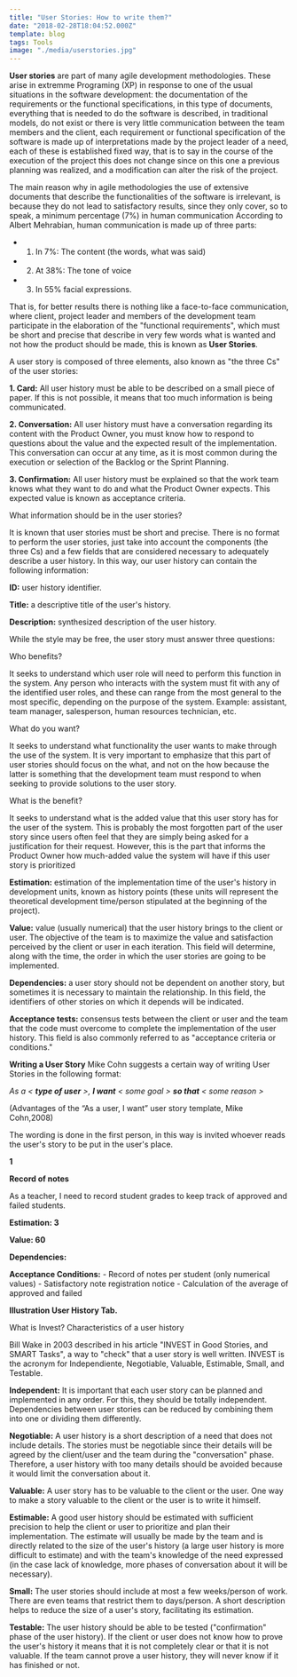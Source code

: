 ```yaml
---
title: "User Stories: How to write them?"
date: "2018-02-28T18:04:52.000Z"
template: blog
tags: Tools
image: "./media/userstories.jpg"
---
```


**User stories** are part of many agile development methodologies. These arise in extremme Programing (XP) in response to one of the usual situations in the software development: the documentation of the requirements or the functional specifications, in this type of documents, everything that is needed to do the software is described, in traditional models, do not exist or there is very little communication between the team members and the client, each requirement or functional specification of the software is made up of interpretations made by the project leader of a need, each of these is established fixed way, that is to say in the course of the execution of the project this does not change since on this one a previous planning was realized, and a modification can alter the risk of the project.

The main reason why in agile methodologies the use of extensive documents that describe the functionalities of the software is irrelevant, is because they do not lead to satisfactory results, since they only cover, so to speak, a minimum percentage (7%) in human communication According to Albert Mehrabian, human communication is made up of three parts:

- 1.  In 7%: The content (the words, what was said)

- 2.  At 38%: The tone of voice

- 3.  In 55% facial expressions.

That is, for better results there is nothing like a face-to-face communication, where client, project leader and members of the development team participate in the elaboration of the "functional requirements", which must be short and precise that describe in very few words what is wanted and not how the product should be made, this is known as **User Stories**.

A user story is composed of three elements, also known as "the three Cs" of the user stories:

**1\. Card:** All user history must be able to be described on a small piece of paper. If this is not possible, it means that too much information is being communicated.

**2\. Conversation:** All user history must have a conversation regarding its content with the Product Owner, you must know how to respond to questions about the value and the expected result of the implementation. This conversation can occur at any time, as it is most common during the execution or selection of the Backlog or the Sprint Planning.

**3\. Confirmation:** All user history must be explained so that the work team knows what they want to do and what the Product Owner expects. This expected value is known as acceptance criteria.

<title-3 align="centered">What information should be in the user stories?</title-3>

It is known that user stories must be short and precise. There is no format to perform the user stories, just take into account the components (the three Cs) and a few fields that are considered necessary to adequately describe a user history. In this way, our user history can contain the following information:

**ID:** user history identifier.

**Title:** a descriptive title of the user's history.

**Description:** synthesized description of the user history.

While the style may be free, the user story must answer three questions:

<title-3 align="centered">Who benefits?</title-3>

It seeks to understand which user role will need to perform this function in the system. Any person who interacts with the system must fit with any of the identified user roles, and these can range from the most general to the most specific, depending on the purpose of the system. Example: assistant, team manager, salesperson, human resources technician, etc.

<title-3 align="centered">What do you want?</title-3>

It seeks to understand what functionality the user wants to make through the use of the system. It is very important to emphasize that this part of user stories should focus on the what, and not on the how because the latter is something that the development team must respond to when seeking to provide solutions to the user story.

<title-3 align="centered">What is the benefit?</title-3>

It seeks to understand what is the added value that this user story has for the user of the system. This is probably the most forgotten part of the user story since users often feel that they are simply being asked for a justification for their request. However, this is the part that informs the Product Owner how much-added value the system will have if this user story is prioritized

**Estimation:** estimation of the implementation time of the user's history in development units, known as history points (these units will represent the theoretical development time/person stipulated at the beginning of the project).

**Value:** value (usually numerical) that the user history brings to the client or user. The objective of the team is to maximize the value and satisfaction perceived by the client or user in each iteration. This field will determine, along with the time, the order in which the user stories are going to be implemented.

**Dependencies:** a user story should not be dependent on another story, but sometimes it is necessary to maintain the relationship. In this field, the identifiers of other stories on which it depends will be indicated.

**Acceptance tests:** consensus tests between the client or user and the team that the code must overcome to complete the implementation of the user history. This field is also commonly referred to as "acceptance criteria or conditions."

**Writing a User Story** Mike Cohn suggests a certain way of writing User Stories in the following format:

_As a <_ **_type of user_** _>,_ **_I want_** _< some goal >_ **_so that_** _< some reason >_

(Advantages of the “As a user, I want” user story template, Mike Cohn,2008)

The wording is done in the first person, in this way is invited whoever reads the user's story to be put in the user's place.

**1**

**Record of notes**

As a teacher, I need to record student grades to keep track of approved and failed students.

**Estimation: 3**

**Value: 60**

**Dependencies:**

**Acceptance Conditions:** \- Record of notes per student (only numerical values) - Satisfactory note registration notice - Calculation of the average of approved and failed

**Illustration User History Tab.**

<title-3>What is Invest? Characteristics of a user history<title-3>

Bill Wake in 2003 described in his article "INVEST in Good Stories, and SMART Tasks", a way to "check" that a user story is well written. INVEST is the acronym for Independiente, Negotiable, Valuable, Estimable, Small, and Testable.

**Independent:** It is important that each user story can be planned and implemented in any order. For this, they should be totally independent. Dependencies between user stories can be reduced by combining them into one or dividing them differently.

**Negotiable:** A user history is a short description of a need that does not include details. The stories must be negotiable since their details will be agreed by the client/user and the team during the "conversation" phase. Therefore, a user history with too many details should be avoided because it would limit the conversation about it.

**Valuable:** A user story has to be valuable to the client or the user. One way to make a story valuable to the client or the user is to write it himself.

**Estimable:** A good user history should be estimated with sufficient precision to help the client or user to prioritize and plan their implementation. The estimate will usually be made by the team and is directly related to the size of the user's history (a large user history is more difficult to estimate) and with the team's knowledge of the need expressed (in the case lack of knowledge, more phases of conversation about it will be necessary).

**Small:** The user stories should include at most a few weeks/person of work. There are even teams that restrict them to days/person. A short description helps to reduce the size of a user's story, facilitating its estimation.

**Testable:** The user history should be able to be tested ("confirmation" phase of the user history). If the client or user does not know how to prove the user's history it means that it is not completely clear or that it is not valuable. If the team cannot prove a user history, they will never know if it has finished or not.
